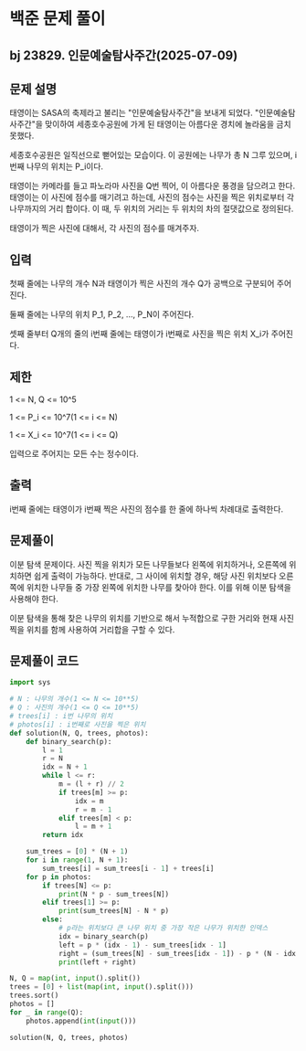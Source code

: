 # 백준 문제 풀이

## bj 23829. 인문예술탐사주간(2025-07-09)

## 문제 설명

태영이는 SASA의 축제라고 불리는 "인문예술탐사주간"을 보내게 되었다. "인문예술탐사주간"을 맞이하여 세종호수공원에 가게 된 태영이는 아름다운 경치에 놀라움을 금치 못했다.

세종호수공원은 일직선으로 뻗어있는 모습이다. 이 공원에는 나무가 총 N 그루 있으며, i번째 나무의 위치는 P_i이다.

태영이는 카메라를 들고 파노라마 사진을 Q번 찍어, 이 아름다운 풍경을 담으려고 한다. 태영이는 이 사진에 점수를 매기려고 하는데, 사진의 점수는 사진을 찍은 위치로부터 각 나무까지의 거리 합이다. 이 때, 두 위치의 거리는 두 위치의 차의 절댓값으로 정의된다.

태영이가 찍은 사진에 대해서, 각 사진의 점수를 매겨주자.

## 입력

첫째 줄에는 나무의 개수 N과 태영이가 찍은 사진의 개수 Q가 공백으로 구분되어 주어진다.

둘째 줄에는 나무의 위치 P_1, P_2, ..., P_N이 주어진다.

셋째 줄부터 Q개의 줄의 i번째 줄에는 태영이가 i번째로 사진을 찍은 위치 X_i가 주어진다.

## 제한

1 <= N, Q <= 10^5

1 <= P_i <= 10^7(1 <= i <= N)

1 <= X_i <= 10^7(1 <= i <= Q)

입력으로 주어지는 모든 수는 정수이다.

## 출력

i번째 줄에는 태영이가 i번째 찍은 사진의 점수를 한 줄에 하나씩 차례대로 출력한다.

## 문제풀이

이분 탐색 문제이다. 사진 찍을 위치가 모든 나무들보다 왼쪽에 위치하거나, 오른쪽에 위치하면 쉽게 출력이 가능하다. 반대로, 그 사이에 위치할 경우, 해당 사진 위치보다 오른쪽에 위치한 나무들 중 가장 왼쪽에 위치한 나무를 찾아야 한다. 이를 위해 이분 탐색을 사용해야 한다.

이분 탐색을 통해 찾은 나무의 위치를 기반으로 해서 누적합으로 구한 거리와 현재 사진찍을 위치를 함께 사용하여 거리합을 구할 수 있다.

## 문제풀이 코드

```python
import sys

# N : 나무의 개수(1 <= N <= 10**5)
# Q : 사진의 개수(1 <= Q <= 10**5)
# trees[i] : i번 나무의 위치
# photos[i] : i번째로 사진을 찍은 위치
def solution(N, Q, trees, photos):
    def binary_search(p):
        l = 1
        r = N
        idx = N + 1
        while l <= r:
            m = (l + r) // 2
            if trees[m] >= p:
                idx = m
                r = m - 1
            elif trees[m] < p:
                l = m + 1
        return idx

    sum_trees = [0] * (N + 1)
    for i in range(1, N + 1):
        sum_trees[i] = sum_trees[i - 1] + trees[i]
    for p in photos:
        if trees[N] <= p:
            print(N * p - sum_trees[N])
        elif trees[1] >= p:
            print(sum_trees[N] - N * p)
        else:
            # p라는 위치보다 큰 나무 위치 중 가장 작은 나무가 위치한 인덱스
            idx = binary_search(p)
            left = p * (idx - 1) - sum_trees[idx - 1]
            right = (sum_trees[N] - sum_trees[idx - 1]) - p * (N - idx + 1)
            print(left + right)

N, Q = map(int, input().split())
trees = [0] + list(map(int, input().split()))
trees.sort()
photos = []
for _ in range(Q):
    photos.append(int(input()))

solution(N, Q, trees, photos)

```

```java


```
